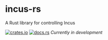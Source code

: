 # incus-rs
A Rust library for controlling Incus

[![crates.io](https://img.shields.io/crates/v/lxd.svg)](https://crates.io/crates/lxd)
[![docs.rs](https://docs.rs/lxd/badge.svg)](https://docs.rs/lxd)
*Currently in development*
